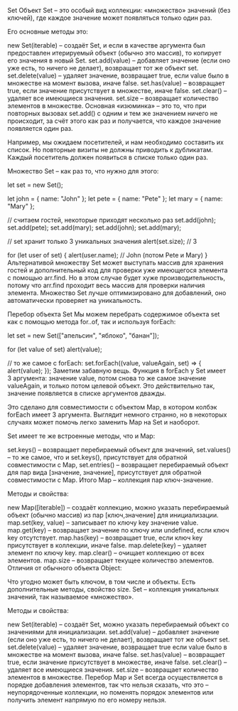 Set
Объект Set – это особый вид коллекции: «множество» значений (без ключей), где каждое значение может появляться только один раз.

Его основные методы это:

new Set(iterable) – создаёт Set, и если в качестве аргумента был предоставлен итерируемый объект (обычно это массив), то копирует его значения в новый Set.
set.add(value) – добавляет значение (если оно уже есть, то ничего не делает), возвращает тот же объект set.
set.delete(value) – удаляет значение, возвращает true, если value было в множестве на момент вызова, иначе false.
set.has(value) – возвращает true, если значение присутствует в множестве, иначе false.
set.clear() – удаляет все имеющиеся значения.
set.size – возвращает количество элементов в множестве.
Основная «изюминка» – это то, что при повторных вызовах set.add() с одним и тем же значением ничего не происходит, за счёт этого как раз и получается, что каждое значение появляется один раз.

Например, мы ожидаем посетителей, и нам необходимо составить их список. Но повторные визиты не должны приводить к дубликатам. Каждый посетитель должен появиться в списке только один раз.

Множество Set – как раз то, что нужно для этого:

let set = new Set();

let john = { name: "John" };
let pete = { name: "Pete" };
let mary = { name: "Mary" };

// считаем гостей, некоторые приходят несколько раз
set.add(john);
set.add(pete);
set.add(mary);
set.add(john);
set.add(mary);

// set хранит только 3 уникальных значения
alert(set.size); // 3

for (let user of set) {
alert(user.name); // John (потом Pete и Mary)
}
Альтернативой множеству Set может выступать массив для хранения гостей и дополнительный код для проверки уже имеющегося элемента с помощью arr.find. Но в этом случае будет хуже производительность, потому что arr.find проходит весь массив для проверки наличия элемента. Множество Set лучше оптимизировано для добавлений, оно автоматически проверяет на уникальность.

Перебор объекта Set
Мы можем перебрать содержимое объекта set как с помощью метода for..of, так и используя forEach:

let set = new Set(["апельсин", "яблоко", "банан"]);

for (let value of set) alert(value);

// то же самое с forEach:
set.forEach((value, valueAgain, set) => {
alert(value);
});
Заметим забавную вещь. Функция в forEach у Set имеет 3 аргумента: значение value, потом снова то же самое значение valueAgain, и только потом целевой объект. Это действительно так, значение появляется в списке аргументов дважды.

Это сделано для совместимости с объектом Map, в котором колбэк forEach имеет 3 аргумента. Выглядит немного странно, но в некоторых случаях может помочь легко заменить Map на Set и наоборот.

Set имеет те же встроенные методы, что и Map:

set.keys() – возвращает перебираемый объект для значений,
set.values() – то же самое, что и set.keys(), присутствует для обратной совместимости с Map,
set.entries() – возвращает перебираемый объект для пар вида [значение, значение], присутствует для обратной совместимости с Map.
Итого
Map – коллекция пар ключ-значение.

Методы и свойства:

new Map([iterable]) – создаёт коллекцию, можно указать перебираемый объект (обычно массив) из пар [ключ,значение] для инициализации.
map.set(key, value) – записывает по ключу key значение value.
map.get(key) – возвращает значение по ключу или undefined, если ключ key отсутствует.
map.has(key) – возвращает true, если ключ key присутствует в коллекции, иначе false.
map.delete(key) – удаляет элемент по ключу key.
map.clear() – очищает коллекцию от всех элементов.
map.size – возвращает текущее количество элементов.
Отличия от обычного объекта Object:

Что угодно может быть ключом, в том числе и объекты.
Есть дополнительные методы, свойство size.
Set – коллекция уникальных значений, так называемое «множество».

Методы и свойства:

new Set(iterable) – создаёт Set, можно указать перебираемый объект со значениями для инициализации.
set.add(value) – добавляет значение (если оно уже есть, то ничего не делает), возвращает тот же объект set.
set.delete(value) – удаляет значение, возвращает true если value было в множестве на момент вызова, иначе false.
set.has(value) – возвращает true, если значение присутствует в множестве, иначе false.
set.clear() – удаляет все имеющиеся значения.
set.size – возвращает количество элементов в множестве.
Перебор Map и Set всегда осуществляется в порядке добавления элементов, так что нельзя сказать, что это – неупорядоченные коллекции, но поменять порядок элементов или получить элемент напрямую по его номеру нельзя.
